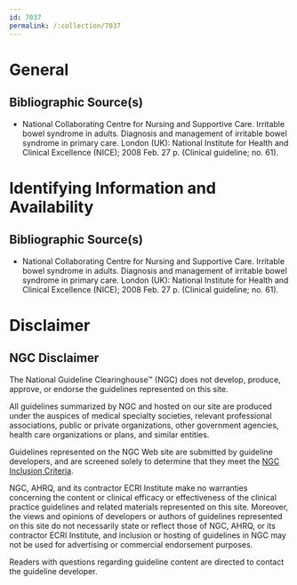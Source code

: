 ```yaml
---
id: 7037
permalink: /:collection/7037
---
```


# General

## Bibliographic Source(s)

- National Collaborating Centre for Nursing and Supportive Care. Irritable bowel syndrome in adults. Diagnosis and management of irritable bowel syndrome in primary care. London (UK): National Institute for Health and Clinical Excellence (NICE); 2008 Feb. 27 p. (Clinical guideline; no. 61).

# Identifying Information and Availability

## Bibliographic Source(s)

- National Collaborating Centre for Nursing and Supportive Care. Irritable bowel syndrome in adults. Diagnosis and management of irritable bowel syndrome in primary care. London (UK): National Institute for Health and Clinical Excellence (NICE); 2008 Feb. 27 p. (Clinical guideline; no. 61).

# Disclaimer

## NGC Disclaimer

The National Guideline Clearinghouse™ (NGC) does not develop, produce, approve, or endorse the guidelines represented on this site.

All guidelines summarized by NGC and hosted on our site are produced under the auspices of medical specialty societies, relevant professional associations, public or private organizations, other government agencies, health care organizations or plans, and similar entities.

Guidelines represented on the NGC Web site are submitted by guideline developers, and are screened solely to determine that they meet the [NGC Inclusion Criteria](/help-and-about/summaries/inclusion-criteria).

NGC, AHRQ, and its contractor ECRI Institute make no warranties concerning the content or clinical efficacy or effectiveness of the clinical practice guidelines and related materials represented on this site. Moreover, the views and opinions of developers or authors of guidelines represented on this site do not necessarily state or reflect those of NGC, AHRQ, or its contractor ECRI Institute, and inclusion or hosting of guidelines in NGC may not be used for advertising or commercial endorsement purposes.

Readers with questions regarding guideline content are directed to contact the guideline developer.

